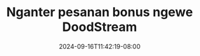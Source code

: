 --- 
title: "Nganter pesanan bonus ngewe  DoodStream"
description: "  bokep Nganter pesanan bonus ngewe  DoodStream ig durasi panjang terbaru"
date: 2024-09-16T11:42:19-08:00
file_code: "n2o0ij0szl2w"
draft: false
cover: "h73ug1n4czhlml73.jpg"
tags: ["Nganter", "pesanan", "bonus", "ngewe", "DoodStream", "bokep-indo", "bokep-viral", "bokep-ig"]
length: 1138
fld_id: "1483065"
foldername: "A prank"
categories: ["A prank"]
views: 0
---